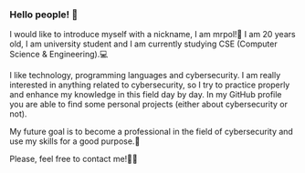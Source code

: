 ### Hello people! 👋

I would like to introduce myself with a nickname, I am mrpol!👦
I am 20 years old, I am university student and I am currently studying CSE (Computer Science & Engineering).💻 

I like technology, programming languages and cybersecurity. I am really interested in anything related to cybersecurity, so I try to practice properly and enhance my knowledge in this field day by day. In my GitHub profile you are able to find some personal projects (either about cybersecurity or not).

My future goal is to become a professional in the field of cybersecurity and use my skills for a good purpose.💪

Please, feel free to contact me!🤳💼

